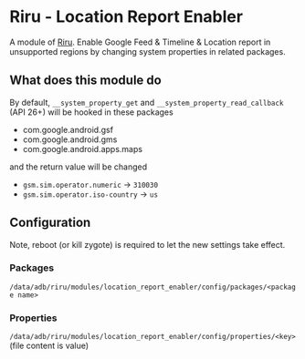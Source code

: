 # Riru - Location Report Enabler

A module of [Riru](https://github.com/RikkaApps/Riru). Enable Google Feed & Timeline & Location report in unsupported regions by changing system properties in related packages.

## What does this module do

By default, `__system_property_get` and `__system_property_read_callback` (API 26+) will be hooked in these packages

* com.google.android.gsf
* com.google.android.gms
* com.google.android.apps.maps

and the return value will be changed

* `gsm.sim.operator.numeric` -> `310030`
* `gsm.sim.operator.iso-country` -> `us`

## Configuration

Note, reboot (or kill zygote) is required to let the new settings take effect.

### Packages

`/data/adb/riru/modules/location_report_enabler/config/packages/<package name>`

### Properties

`/data/adb/riru/modules/location_report_enabler/config/properties/<key>` (file content is value)
